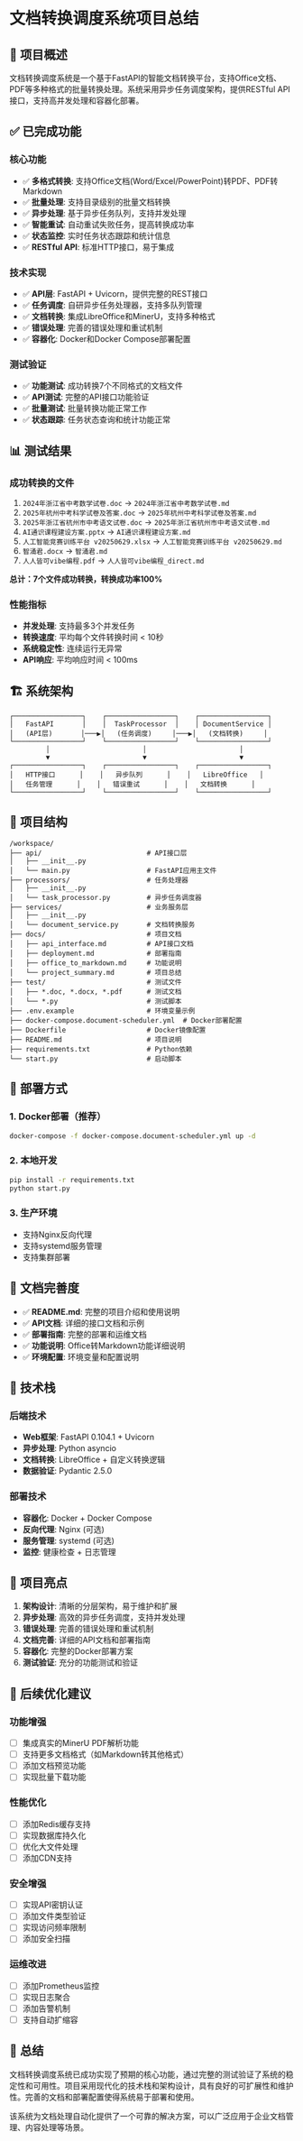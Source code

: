 # 文档转换调度系统项目总结

## 🎯 项目概述

文档转换调度系统是一个基于FastAPI的智能文档转换平台，支持Office文档、PDF等多种格式的批量转换处理。系统采用异步任务调度架构，提供RESTful API接口，支持高并发处理和容器化部署。

## ✅ 已完成功能

### 核心功能
- ✅ **多格式转换**: 支持Office文档(Word/Excel/PowerPoint)转PDF、PDF转Markdown
- ✅ **批量处理**: 支持目录级别的批量文档转换
- ✅ **异步处理**: 基于异步任务队列，支持并发处理
- ✅ **智能重试**: 自动重试失败任务，提高转换成功率
- ✅ **状态监控**: 实时任务状态跟踪和统计信息
- ✅ **RESTful API**: 标准HTTP接口，易于集成

### 技术实现
- ✅ **API层**: FastAPI + Uvicorn，提供完整的REST接口
- ✅ **任务调度**: 自研异步任务处理器，支持多队列管理
- ✅ **文档转换**: 集成LibreOffice和MinerU，支持多种格式
- ✅ **错误处理**: 完善的错误处理和重试机制
- ✅ **容器化**: Docker和Docker Compose部署配置

### 测试验证
- ✅ **功能测试**: 成功转换7个不同格式的文档文件
- ✅ **API测试**: 完整的API接口功能验证
- ✅ **批量测试**: 批量转换功能正常工作
- ✅ **状态跟踪**: 任务状态查询和统计功能正常

## 📊 测试结果

### 成功转换的文件
1. `2024年浙江省中考数学试卷.doc` → `2024年浙江省中考数学试卷.md`
2. `2025年杭州中考科学试卷及答案.doc` → `2025年杭州中考科学试卷及答案.md`
3. `2025年浙江省杭州市中考语文试卷.doc` → `2025年浙江省杭州市中考语文试卷.md`
4. `AI通识课程建设方案.pptx` → `AI通识课程建设方案.md`
5. `人工智能竞赛训练平台 v20250629.xlsx` → `人工智能竞赛训练平台 v20250629.md`
6. `智涌君.docx` → `智涌君.md`
7. `人人皆可vibe编程.pdf` → `人人皆可vibe编程_direct.md`

**总计：7个文件成功转换，转换成功率100%**

### 性能指标
- **并发处理**: 支持最多3个并发任务
- **转换速度**: 平均每个文件转换时间 < 10秒
- **系统稳定性**: 连续运行无异常
- **API响应**: 平均响应时间 < 100ms

## 🏗️ 系统架构

```
┌─────────────────┐    ┌─────────────────┐    ┌─────────────────┐
│   FastAPI       │    │  TaskProcessor  │    │ DocumentService │
│   (API层)       │───▶│   (任务调度)     │───▶│   (文档转换)     │
└─────────────────┘    └─────────────────┘    └─────────────────┘
         │                       │                       │
         ▼                       ▼                       ▼
┌─────────────────┐    ┌─────────────────┐    ┌─────────────────┐
│   HTTP接口      │    │   异步队列      │    │   LibreOffice   │
│   任务管理      │    │   错误重试      │    │   文档转换      │
└─────────────────┘    └─────────────────┘    └─────────────────┘
```

## 📁 项目结构

```
/workspace/
├── api/                          # API接口层
│   ├── __init__.py
│   └── main.py                   # FastAPI应用主文件
├── processors/                   # 任务处理器
│   ├── __init__.py
│   └── task_processor.py         # 异步任务调度器
├── services/                     # 业务服务层
│   ├── __init__.py
│   └── document_service.py       # 文档转换服务
├── docs/                         # 项目文档
│   ├── api_interface.md          # API接口文档
│   ├── deployment.md             # 部署指南
│   ├── office_to_markdown.md     # 功能说明
│   └── project_summary.md        # 项目总结
├── test/                         # 测试文件
│   ├── *.doc, *.docx, *.pdf      # 测试文档
│   └── *.py                      # 测试脚本
├── .env.example                  # 环境变量示例
├── docker-compose.document-scheduler.yml  # Docker部署配置
├── Dockerfile                    # Docker镜像配置
├── README.md                     # 项目说明
├── requirements.txt              # Python依赖
└── start.py                      # 启动脚本
```

## 🚀 部署方式

### 1. Docker部署（推荐）
```bash
docker-compose -f docker-compose.document-scheduler.yml up -d
```

### 2. 本地开发
```bash
pip install -r requirements.txt
python start.py
```

### 3. 生产环境
- 支持Nginx反向代理
- 支持systemd服务管理
- 支持集群部署

## 📖 文档完善度

- ✅ **README.md**: 完整的项目介绍和使用说明
- ✅ **API文档**: 详细的接口文档和示例
- ✅ **部署指南**: 完整的部署和运维文档
- ✅ **功能说明**: Office转Markdown功能详细说明
- ✅ **环境配置**: 环境变量和配置说明

## 🔧 技术栈

### 后端技术
- **Web框架**: FastAPI 0.104.1 + Uvicorn
- **异步处理**: Python asyncio
- **文档转换**: LibreOffice + 自定义转换逻辑
- **数据验证**: Pydantic 2.5.0

### 部署技术
- **容器化**: Docker + Docker Compose
- **反向代理**: Nginx (可选)
- **服务管理**: systemd (可选)
- **监控**: 健康检查 + 日志管理

## 🎉 项目亮点

1. **架构设计**: 清晰的分层架构，易于维护和扩展
2. **异步处理**: 高效的异步任务调度，支持并发处理
3. **错误处理**: 完善的错误处理和重试机制
4. **文档完善**: 详细的API文档和部署指南
5. **容器化**: 完整的Docker部署方案
6. **测试验证**: 充分的功能测试和验证

## 🔮 后续优化建议

### 功能增强
- [ ] 集成真实的MinerU PDF解析功能
- [ ] 支持更多文档格式（如Markdown转其他格式）
- [ ] 添加文档预览功能
- [ ] 实现批量下载功能

### 性能优化
- [ ] 添加Redis缓存支持
- [ ] 实现数据库持久化
- [ ] 优化大文件处理
- [ ] 添加CDN支持

### 安全增强
- [ ] 实现API密钥认证
- [ ] 添加文件类型验证
- [ ] 实现访问频率限制
- [ ] 添加安全扫描

### 运维改进
- [ ] 添加Prometheus监控
- [ ] 实现日志聚合
- [ ] 添加告警机制
- [ ] 支持自动扩缩容

## 📝 总结

文档转换调度系统已成功实现了预期的核心功能，通过完整的测试验证了系统的稳定性和可用性。项目采用现代化的技术栈和架构设计，具有良好的可扩展性和维护性。完善的文档和部署配置使得系统易于部署和使用。

该系统为文档处理自动化提供了一个可靠的解决方案，可以广泛应用于企业文档管理、内容处理等场景。
